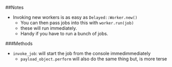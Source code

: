 ##Notes

* Invoking new workers is as easy as `Delayed::Worker.new()`
  * You can then pass jobs into this with `worker.run(job)`
  * these will run immediately.
  * Handy if you have to run a bunch of jobs.

###Methods

* `invoke_job`: will start the job from the console immedimmediately
  * `payload_object.perform` will also do the same thing but, is more terse
